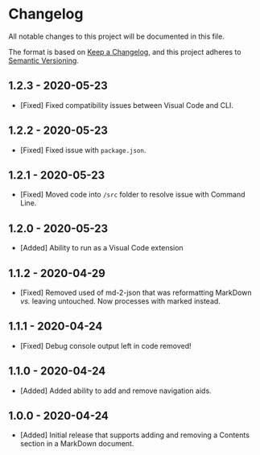 # Changelog

All notable changes to this project will be documented in this file.

The format is based on [Keep a Changelog](https://keepachangelog.com/en/1.0.0/),
and this project adheres to [Semantic Versioning](https://semver.org/spec/v2.0.0.html).

## 1.2.3 - 2020-05-23

* [Fixed] Fixed compatibility issues between Visual Code and CLI.

## 1.2.2 - 2020-05-23

* [Fixed] Fixed issue with `package.json`.

## 1.2.1 - 2020-05-23

* [Fixed] Moved code into `/src` folder to resolve issue with Command Line.

## 1.2.0 - 2020-05-23

* [Added] Ability to run as a Visual Code extension

## 1.1.2 - 2020-04-29

* [Fixed] Removed used of md-2-json that was reformatting MarkDown _vs._ leaving untouched.  Now processes with marked instead.

## 1.1.1 - 2020-04-24

* [Fixed] Debug console output left in code  removed!

## 1.1.0 - 2020-04-24

* [Added] Added ability to add and remove navigation aids.

## 1.0.0 - 2020-04-24

* [Added] Initial release that supports adding and removing a Contents section in a MarkDown document.
